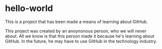 # hello-world
This is a project that has been made a means of learning about GitHub.

This project was created by an anoynonous person, who we will never about.
All we know is that this person made it because he's learning about GitHub.
In the future, he may have to use GitHub in the technology industry.
